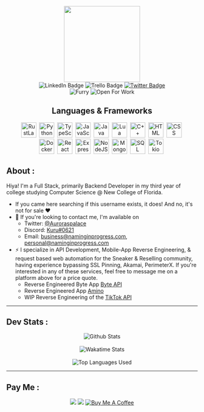 <div id="header" align="center">
  <div>
    <br>
    <img src="https://avatars.githubusercontent.com/u/22103494?v=4" width=200>
    <br>
  </div>
  <div id="badges">
    <img src="https://img.shields.io/badge/LinkedIn-blue?style=for-the-badge&logo=linkedin&logoColor=white" alt="LinkedIn Badge"/>
    <img src="https://img.shields.io/badge/TRELLO-trello?style=for-the-badge&logo=trello" alt="Trello Badge" />
    <a href="https://twitter.com/AurorasPalace">
      <img src="https://img.shields.io/badge/Twitter-blue?style=for-the-badge&logo=twitter&logoColor=white" alt="Twitter Badge"/>
    </a>
  </div>
  <div id="viewCount">
    <img src="https://komarev.com/ghpvc/?username=Furry" alt="Furry" />
    <img src="https://img.shields.io/badge/Open-For%20Work-brightgreen" alt="Open For Work">
  </div>
</div>

<div id="icons">
  <div id="languages" align="center">
    <h2>
      Languages & Frameworks
    </h2>
    <div id="lang-icons">
      <img src="https://cdn.jsdelivr.net/gh/devicons/devicon/icons/rust/rust-plain.svg" width=40 alt="RustLang"/>&nbsp;
      <img src="https://cdn.jsdelivr.net/gh/devicons/devicon/icons/python/python-plain.svg" width=40 alt="Python"/>&nbsp;
      <img src="https://cdn.jsdelivr.net/gh/devicons/devicon/icons/typescript/typescript-original.svg" width=40 alt="TypeScript"/>&nbsp;
      <img src="https://cdn.jsdelivr.net/gh/devicons/devicon/icons/javascript/javascript-plain.svg" width=40 alt="JavaScript"/>&nbsp;
      <img src="https://cdn.jsdelivr.net/gh/devicons/devicon/icons/java/java-plain.svg" width=40 alt="Java"/>&nbsp;
      <!-- lua -->
      <img src="https://cdn.jsdelivr.net/gh/devicons/devicon/icons/lua/lua-plain.svg" width=40 alt="Lua"/>&nbsp;
      <!-- C++ -->
      <img src="https://cdn.jsdelivr.net/gh/devicons/devicon/icons/cplusplus/cplusplus-plain.svg" width=40 alt="C++"/>&nbsp;
      <img src="https://cdn.jsdelivr.net/gh/devicons/devicon/icons/html5/html5-plain.svg" width=40 alt="HTML"/>&nbsp;
      <img src="https://cdn.jsdelivr.net/gh/devicons/devicon/icons/css3/css3-plain.svg" width=40 alt="CSS"/>&nbsp;
    </div>
    <div id="other-icons">
      <!-- Docker -->
      <img src="https://cdn.jsdelivr.net/gh/devicons/devicon/icons/docker/docker-plain.svg" width=40 alt="Docker"/>&nbsp;
      <!-- React -->
      <img src="https://cdn.jsdelivr.net/gh/devicons/devicon/icons/react/react-original.svg" width=40 alt="React"/>&nbsp;
      <!-- ExpressJS -->
      <img src="https://cdn.jsdelivr.net/gh/devicons/devicon/icons/express/express-original.svg" width=40 alt="ExpressJS"/>&nbsp;
      <!-- NodeJS -->
      <img src="https://cdn.jsdelivr.net/gh/devicons/devicon/icons/nodejs/nodejs-plain.svg" width=40 alt="NodeJS"/>&nbsp;
      <!-- MongoDB -->
      <img src="https://cdn.jsdelivr.net/gh/devicons/devicon/icons/mongodb/mongodb-plain.svg" width=40 alt="MongoDB"/>&nbsp;
      <!-- SQL -->
      <img src="https://cdn.jsdelivr.net/gh/devicons/devicon/icons/mysql/mysql-plain.svg" width=40 alt="SQL"/>&nbsp;
      <!-- Tokio -->
      <img src="https://upload.wikimedia.org/wikipedia/commons/thumb/6/60/Tokio_logo.svg/1138px-Tokio_logo.svg.png" width=40 alt="Tokio"/>&nbsp;
    </div>
  </div>
</div>

<div>
    <h2>
      About :
    </h2>
    Hiya! I'm a Full Stack, primarily Backend Developer in my third year of college studying Computer Science @ New College of Florida.
    <ul>
      <li>If you came here searching if this username exists, it does! And no, it's not for sale ❤️</li>
      <li>📝 If you're looking to contact me, I'm available on
        <ul>
          <li>Twitter: <a href="https://twitter.com/auroraspalace">@Auroraspalace</a></li>
          <li>Discord: <a href="https://discord.gg/tamVs2Ujrf">Kuru#0621</a></li>
          <li>Email: <a href="mailto:me@naminginprogress.com">business@naminginprogress.com</a>, <a href="mailto:me@naminginprogress.com">personal@naminginprogress.com</a></li>
        </ul>
      </li>
      <li>⚡ I specialize in API Development, Mobile-App Reverse Engineering, & request based web automation for the Sneaker & Reselling community, having experience bypassing SSL Pinning, Akamai, PerimeterX. If you're interested in any of these services, feel free to message me on a platform above for a price quote.
        <ul>
          <li>Reverse Engineered Byte App <a href="https://github.com/furry/byte-api">Byte API</a>
          <li>Reverse Engineered App <a href="https://github.com/furry/byte-api">Amino</a>
          <li>WIP Reverse Engineering of the <a href="https://github.com/furry/tiktok">TikTok API</a></li>
        </ul>
      </li>
    </ul>
  <hr>
</div>

<div>
  <h2>
    Dev Stats :
  </h2>
  <div align="center">
    <img align="center" src="https://github-readme-stats.vercel.app/api?username=Furry&show_icons=true&theme=dark&layout=compact" alt="Github Stats" />
    <br><br>
    <img align="center" src="https://github-readme-stats.vercel.app/api/wakatime?username=Furry&layout=compact&theme=dark" alt="Wakatime Stats" />
    <br><br>
    <img align="center" src="https://github-readme-stats.vercel.app/api/top-langs/?username=Furry&layout=compact&hide=html&theme=dark" alt="Top Languages Used" />
  </div>
  <hr>
</div>

<div>
  <h2>
    Pay Me :
  </h2>
  <div align="center">
    <img src="https://img.shields.io/badge/BCH-bitcoincash%3Aqqfgcy9xfl6n9dlj7h4h8kp2fu02ugf62chh0dvjsl-brightgreen?style=for-the-badge">
    <img src="https://img.shields.io/badge/ETH-0x845dC83709A215E02B3edAa7fd35cc0fEea39c1a-brightgreen?style=for-the-badge">
    <a href="https://www.buymeacoffee.com/ether"><img src="https://www.buymeacoffee.com/assets/img/custom_images/orange_img.png" alt="Buy Me A Coffee"></a>
  </div>
</div>
